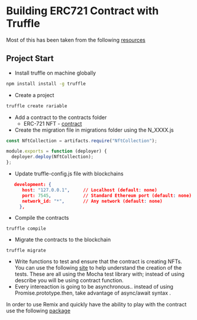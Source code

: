 # Building ERC721 Contract with Truffle 
Most of this has been taken from the following [resources](https://trufflesuite.com/docs/truffle/quickstart.html)

## Project Start 
* Install truffle on machine globally 
```bash
npm install install -g truffle 
```

* Create a project 
```bash
truffle create rariable
```
* Add a contract to the contracts folder 
    * ERC-721 NFT - [contract](https://docs.openzeppelin.com/contracts/4.x/wizard)
* Create the migration file in migrations folder using the N_XXXX.js 
```javascript
const NftCollection = artifacts.require("NftCollection");

module.exports = function (deployer) {
  deployer.deploy(NftCollection);
};
```
* Update truffle-config.js file with blockchains

```json
   development: {
      host: "127.0.0.1",     // Localhost (default: none)
      port: 7545,            // Standard Ethereum port (default: none)
      network_id: "*",       // Any network (default: none)
     },
```

* Compile the contracts 
```
truffle compile
```

* Migrate the contracts to the blockchain 
```
truffle migrate
```

* Write functions to test and ensure that the contract is creating NFTs. You can use the following [site](https://trufflesuite.com/docs/truffle/testing/writing-tests-in-javascript.html#using-web3) to help understand the creation of the tests.  These are all using the Mocha test library with; instead of using describe you will be using contract function.
* Every intereaction is going to be asynchronous.. instead of using Promise.prototype.then, take advantage of async/await syntax .

In order to use Remix and quickly have the ability to play with the contract use the following [package](https://www.npmjs.com/package/@remix-project/remixd) 
```

```
